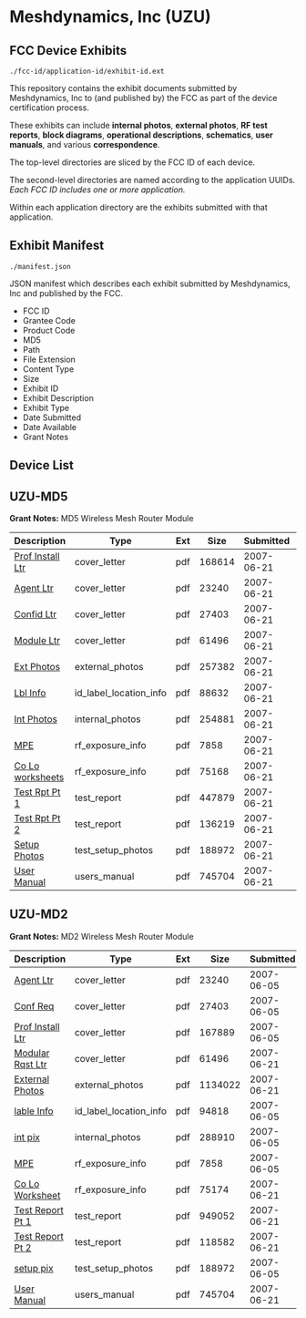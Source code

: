 # Meshdynamics, Inc (UZU)
## FCC Device Exhibits

```
./fcc-id/application-id/exhibit-id.ext
```

This repository contains the exhibit documents submitted by Meshdynamics, Inc to (and published by) the FCC as part of the device certification process.

These exhibits can include **internal photos**, **external photos**, **RF test reports**, **block diagrams**, **operational descriptions**, **schematics**, **user manuals**, and various **correspondence**.

The top-level directories are sliced by the FCC ID of each device.

The second-level directories are named according to the application UUIDs. *Each FCC ID includes one or more application.*

Within each application directory are the exhibits submitted with that application. 

## Exhibit Manifest

```
./manifest.json
```

JSON manifest which describes each exhibit submitted by Meshdynamics, Inc and published by the FCC.

- FCC ID
- Grantee Code
- Product Code
- MD5
- Path
- File Extension
- Content Type
- Size
- Exhibit ID
- Exhibit Description
- Exhibit Type
- Date Submitted
- Date Available
- Grant Notes

## Device List
## UZU-MD5
**Grant Notes:** MD5 Wireless Mesh Router Module

| Description | Type | Ext | Size | Submitted | Available |
| ----------- | ---- | --- | ---- | --------- | --------- |
| [Prof Install Ltr](UZU-MD5/c797ca25a18bf4eff4d757ac7712794a/806312.pdf) | cover_letter | pdf | 168614 | 2007-06-21 | 2007-06-21 |
| [Agent Ltr](UZU-MD5/c797ca25a18bf4eff4d757ac7712794a/800490.pdf) | cover_letter | pdf | 23240 | 2007-06-21 | 2007-06-21 |
| [Confid Ltr](UZU-MD5/c797ca25a18bf4eff4d757ac7712794a/800491.pdf) | cover_letter | pdf | 27403 | 2007-06-21 | 2007-06-21 |
| [Module Ltr](UZU-MD5/c797ca25a18bf4eff4d757ac7712794a/806311.pdf) | cover_letter | pdf | 61496 | 2007-06-21 | 2007-06-21 |
| [Ext Photos](UZU-MD5/c797ca25a18bf4eff4d757ac7712794a/806316.pdf) | external_photos | pdf | 257382 | 2007-06-21 | 2007-06-21 |
| [Lbl Info](UZU-MD5/c797ca25a18bf4eff4d757ac7712794a/806314.pdf) | id_label_location_info | pdf | 88632 | 2007-06-21 | 2007-06-21 |
| [Int Photos](UZU-MD5/c797ca25a18bf4eff4d757ac7712794a/806317.pdf) | internal_photos | pdf | 254881 | 2007-06-21 | 2007-06-21 |
| [MPE](UZU-MD5/c797ca25a18bf4eff4d757ac7712794a/800500.pdf) | rf_exposure_info | pdf | 7858 | 2007-06-21 | 2007-06-21 |
| [Co Lo worksheets](UZU-MD5/c797ca25a18bf4eff4d757ac7712794a/806319.pdf) | rf_exposure_info | pdf | 75168 | 2007-06-21 | 2007-06-21 |
| [Test Rpt Pt 1](UZU-MD5/c797ca25a18bf4eff4d757ac7712794a/806332.pdf) | test_report | pdf | 447879 | 2007-06-21 | 2007-06-21 |
| [Test Rpt Pt 2](UZU-MD5/c797ca25a18bf4eff4d757ac7712794a/806333.pdf) | test_report | pdf | 136219 | 2007-06-21 | 2007-06-21 |
| [Setup Photos](UZU-MD5/c797ca25a18bf4eff4d757ac7712794a/800498.pdf) | test_setup_photos | pdf | 188972 | 2007-06-21 | 2007-06-21 |
| [User Manual](UZU-MD5/c797ca25a18bf4eff4d757ac7712794a/806229.pdf) | users_manual | pdf | 745704 | 2007-06-21 | 2007-06-21 |
## UZU-MD2
**Grant Notes:** MD2 Wireless Mesh Router Module

| Description | Type | Ext | Size | Submitted | Available |
| ----------- | ---- | --- | ---- | --------- | --------- |
| [Agent Ltr](UZU-MD2/526247576eb9de04c24451426af0971c/800490.pdf) | cover_letter | pdf | 23240 | 2007-06-05 | 2007-06-21 |
| [Conf Req](UZU-MD2/526247576eb9de04c24451426af0971c/800491.pdf) | cover_letter | pdf | 27403 | 2007-06-05 | 2007-06-21 |
| [Prof Install Ltr](UZU-MD2/526247576eb9de04c24451426af0971c/800493.pdf) | cover_letter | pdf | 167889 | 2007-06-05 | 2007-06-21 |
| [Modular Rqst Ltr](UZU-MD2/526247576eb9de04c24451426af0971c/806224.pdf) | cover_letter | pdf | 61496 | 2007-06-21 | 2007-06-21 |
| [External Photos](UZU-MD2/526247576eb9de04c24451426af0971c/806225.pdf) | external_photos | pdf | 1134022 | 2007-06-21 | 2007-06-21 |
| [lable Info](UZU-MD2/526247576eb9de04c24451426af0971c/800494.pdf) | id_label_location_info | pdf | 94818 | 2007-06-05 | 2007-06-21 |
| [int pix](UZU-MD2/526247576eb9de04c24451426af0971c/800497.pdf) | internal_photos | pdf | 288910 | 2007-06-05 | 2007-06-21 |
| [MPE](UZU-MD2/526247576eb9de04c24451426af0971c/800500.pdf) | rf_exposure_info | pdf | 7858 | 2007-06-05 | 2007-06-21 |
| [Co Lo Worksheet](UZU-MD2/526247576eb9de04c24451426af0971c/806226.pdf) | rf_exposure_info | pdf | 75174 | 2007-06-21 | 2007-06-21 |
| [Test Report Pt 1](UZU-MD2/526247576eb9de04c24451426af0971c/806227.pdf) | test_report | pdf | 949052 | 2007-06-21 | 2007-06-21 |
| [Test Report Pt 2](UZU-MD2/526247576eb9de04c24451426af0971c/806228.pdf) | test_report | pdf | 118582 | 2007-06-21 | 2007-06-21 |
| [setup pix](UZU-MD2/526247576eb9de04c24451426af0971c/800498.pdf) | test_setup_photos | pdf | 188972 | 2007-06-05 | 2007-06-21 |
| [User Manual](UZU-MD2/526247576eb9de04c24451426af0971c/806229.pdf) | users_manual | pdf | 745704 | 2007-06-21 | 2007-06-21 |
